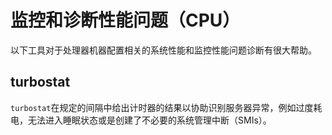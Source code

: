 # 监控和诊断性能问题（CPU）

以下工具对于处理器机器配置相关的系统性能和监控性能问题诊断有很大帮助。



## turbostat

`turbostat`在规定的间隔中给出计时器的结果以协助识别服务器异常，例如过度耗电，无法进入睡眠状态或是创建了不必要的系统管理中断（SMIs）。


